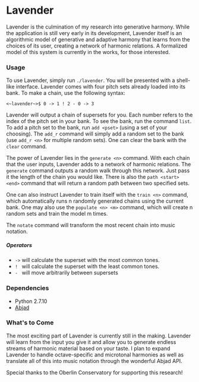 # Lavender
Lavender is the culmination of my research into generative harmony. While the application is still very early in its development, Lavender itself is an algorithmic model of generative and adaptive harmony that learns from the choices of its user, creating a network of harmonic relations. A formalized model of this system is currently in the works, for those interested.

### Usage
To use Lavender, simply run `./lavender`. You will be presented with a shell-like interface.
Lavender comes with four pitch sets already loaded into its bank. To make a chain, use the following syntax:
```
<~lavender~>$ 0 -> 1 ! 2 - 0 -> 3
```
Lavender will output a chain of supersets for you. Each number refers to the index of the pitch set in your bank. To see the bank, run the command `list`. To add a pitch set to the bank, run `add <pset>` (using a set of your choosing). The `add_r` command will simply add a random set to the bank (use `add_r <n>` for multiple random sets). One can clear the bank with the `clear` command.

The power of Lavender lies in the `generate <n>` command. With each chain that the user inputs, Lavender adds to a network of harmonic relations. The `generate` command outputs a random walk through this network. Just pass it the length of the chain you would like. There is also the `path <start> <end>` command that will return a random path between two specified sets.

One can also instruct Lavender to train itself with the `train <n>` command, which automatically runs n randomly generated chains using the current bank. One may also use the `populate <n> <m>` command, which will create n random sets and train the model m times.

The `notate` command will transform the most recent chain into music notation.

##### Operators
* `->` will calculate the superset with the most common tones.
* `! ` will calculate the superset with the least common tones.
* `- ` will move arbitrarily between supersets

### Dependencies
* Python 2.7.10
* [Abjad](http://abjad.mbrsi.org/)

### What's to Come
The most exciting part of Lavender is currently still in the making. Lavender will learn from the input you give it and allow you to generate endless streams of harmonic material based on your taste. I plan to expand Lavender to handle octave-specific and microtonal harmonies as well as translate all of this into music notation through the wonderful Abjad API. 

Special thanks to the Oberlin Conservatory for supporting this research!
